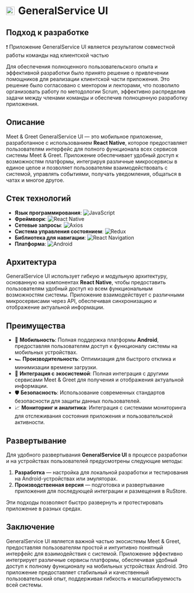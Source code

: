 
<h1 style="display: flex; align-items: center;">
    <img src="https://gitlab.com/meetandgreetproject/mg-general-service-ui/-/raw/main/assets/logo_v2.png?ref_type=heads" alt="Logo" width="23" />
    <span style="margin-left: 10px;">GeneralService UI</span>
</h1>

## Подход к разработке

❗ Приложение GeneralService UI является результатом совместной работы команды над клиентской частью

Для обеспечения полноценного пользовательского опыта и эффективной разработки было принято решение о привлечении помощников для реализации клиентской части приложения. Это решение было согласовано с ментором и лекторами, что позволило организовать работу по методологии Scrum, эффективно распределив задачи между членами команды и обеспечив полноценную разработку приложения.

## Описание

Meet & Greet GeneralService UI — это мобильное приложение, разработанное с использованием **React Native**, которое предоставляет пользователям интерфейс для полного функционала всех сервисов системы Meet & Greet. Приложение обеспечивает удобный доступ к возможностям платформы, интегрируя различные микросервисы в единое целое и позволяет пользователям взаимодействовать с системой, управлять событиями, получать уведомления, общаться в чатах и многое другое.

## Стек технологий

- **Язык программирования**: ![JavaScript](https://img.shields.io/badge/JavaScript-ECBD19?style=flat-square&logo=javascript&logoColor=white)
- **Фреймворк**: ![React Native](https://img.shields.io/badge/React_Native-20232A?style=flat-square&logo=react&logoColor=61DAFB)
- **Сетевые запросы**: ![Axios](https://img.shields.io/badge/Axios-5A29E7?style=flat-square&logo=axios&logoColor=white)
- **Система управления состоянием**: ![Redux](https://img.shields.io/badge/Redux-764ABC?style=flat-square&logo=redux&logoColor=white)
- **Библиотека для навигации**: ![React Navigation](https://img.shields.io/badge/React_Navigation-000000?style=flat-square&logo=react&logoColor=white)
- **Платформа**: ![Android](https://img.shields.io/badge/Android-3DDC84?style=flat-square&logo=android&logoColor=white)

## Архитектура

GeneralService UI использует гибкую и модульную архитектуру, основанную на компонентах **React Native**, чтобы предоставить пользователям удобный доступ ко всем функциональным возможностям системы. Приложение взаимодействует с различными микросервисами через API, обеспечивая синхронизацию и отображение актуальной информации.

## Преимущества

- 📱 **Мобильность**: Полная поддержка платформы **Android**, предоставляя пользователям доступ к функционалу системы на мобильных устройствах.
- 🏎️ **Производительность**: Оптимизация для быстрого отклика и минимизации времени загрузки.
- 🔄 **Интеграция с экосистемой**: Полная интеграция с другими сервисами Meet & Greet для получения и отображения актуальной информации.
- 🛡️ **Безопасность**: Использование современных стандартов безопасности для защиты данных пользователей.
- 📈 **Мониторинг и аналитика**: Интеграция с системами мониторинга для отслеживания состояния приложения и пользовательской активности.

## Развертывание

Для удобного развертывания **GeneralService UI** в процессе разработки и на устройствах пользователей предусмотрены следующие методы:

1. **Разработка** — настройка для локальной разработки и тестирования на Android-устройствах или эмуляторах.
2. **Производственная версия** — подготовка и развертывание приложения для последующей интеграции и размещения в RuStore.

Эти подходы позволяют быстро развернуть и протестировать приложение в разных средах.

## Заключение

GeneralService UI является важной частью экосистемы Meet & Greet, предоставляя пользователям простой и интуитивно понятный интерфейс для взаимодействия с системой. Приложение эффективно интегрирует различные сервисы платформы, обеспечивая удобный доступ к полному функционалу на мобильных устройствах Android. Это приложение предоставляет стабильный и качественный пользовательский опыт, поддерживая гибкость и масштабируемость всей системы.

